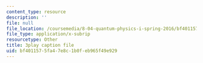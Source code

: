 ```yaml
---
content_type: resource
description: ''
file: null
file_location: /coursemedia/8-04-quantum-physics-i-spring-2016/bf4011575fa47e8c1b0feb965f49e929_fWCGM2auQPs.srt
file_type: application/x-subrip
resourcetype: Other
title: 3play caption file
uid: bf401157-5fa4-7e8c-1b0f-eb965f49e929
---
```

